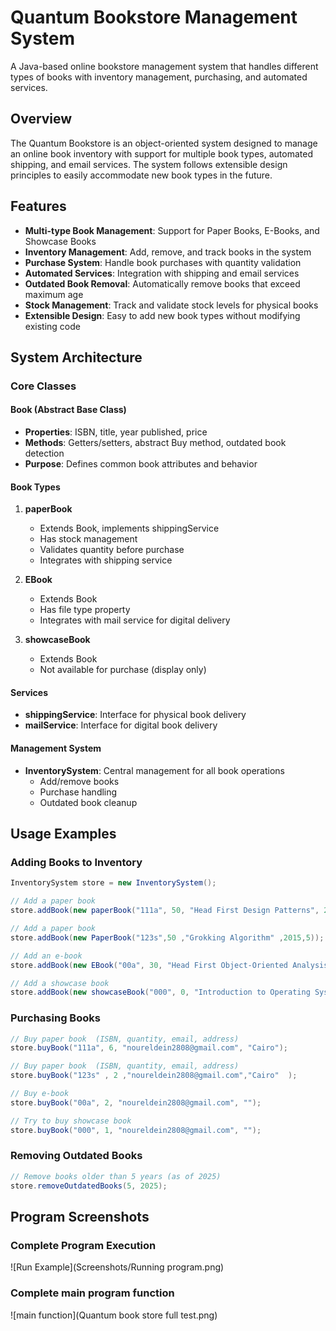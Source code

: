 # Quantum Bookstore Management System

A Java-based online bookstore management system that handles different types of books with inventory management, purchasing, and automated services.

## Overview

The Quantum Bookstore is an object-oriented system designed to manage an online book inventory with support for multiple book types, automated shipping, and email services. The system follows extensible design principles to easily accommodate new book types in the future.

## Features

- **Multi-type Book Management**: Support for Paper Books, E-Books, and Showcase Books
- **Inventory Management**: Add, remove, and track books in the system
- **Purchase System**: Handle book purchases with quantity validation
- **Automated Services**: Integration with shipping and email services
- **Outdated Book Removal**: Automatically remove books that exceed maximum age
- **Stock Management**: Track and validate stock levels for physical books
- **Extensible Design**: Easy to add new book types without modifying existing code

## System Architecture

### Core Classes

#### Book (Abstract Base Class)
- **Properties**: ISBN, title, year published, price
- **Methods**: Getters/setters, abstract Buy method, outdated book detection
- **Purpose**: Defines common book attributes and behavior

#### Book Types

1. **paperBook**
   - Extends Book, implements shippingService
   - Has stock management
   - Validates quantity before purchase
   - Integrates with shipping service

2. **EBook**
   - Extends Book
   - Has file type property
   - Integrates with mail service for digital delivery

3. **showcaseBook**
   - Extends Book
   - Not available for purchase (display only)

#### Services

- **shippingService**: Interface for physical book delivery
- **mailService**: Interface for digital book delivery

#### Management System

- **InventorySystem**: Central management for all book operations
  - Add/remove books
  - Purchase handling
  - Outdated book cleanup


## Usage Examples

### Adding Books to Inventory

```java
InventorySystem store = new InventorySystem();

// Add a paper book
store.addBook(new paperBook("111a", 50, "Head First Design Patterns", 2015, 5));

// Add a paper book 
store.addBook(new PaperBook("123s",50 ,"Grokking Algorithm" ,2015,5));

// Add an e-book
store.addBook(new EBook("00a", 30, "Head First Object-Oriented Analysis", 2006, "PDF"));

// Add a showcase book
store.addBook(new showcaseBook("000", 0, "Introduction to Operating Systems", 1990));
```

### Purchasing Books

```java
// Buy paper book  (ISBN, quantity, email, address)
store.buyBook("111a", 6, "noureldein2808@gmail.com", "Cairo");

// Buy paper book  (ISBN, quantity, email, address)
store.buyBook("123s" , 2 ,"noureldein2808@gmail.com","Cairo"  );

// Buy e-book 
store.buyBook("00a", 2, "noureldein2808@gmail.com", "");

// Try to buy showcase book 
store.buyBook("000", 1, "noureldein2808@gmail.com", "");
```

### Removing Outdated Books

```java
// Remove books older than 5 years (as of 2025)
store.removeOutdatedBooks(5, 2025);
```

## Program Screenshots

### Complete Program Execution
![Run Example](Screenshots/Running program.png)

### Complete main program function
![main function](Quantum book store full test.png)


